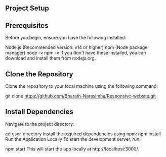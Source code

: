 ## Project Setup
## Prerequisites
Before you begin, ensure you have the following installed:

Node.js (Recommended version: v14 or higher)
npm (Node package manager)
node -v
npm -v
If you don't have these installed, you can download and install them from nodejs.org.
## Clone the Repository
Clone the repository to your local machine using the following command:

git clone https://github.com/Bharath-Narasimha/Responsive-website.git
## Install Dependencies
Navigate to the project directory:

cd user-directory
Install the required dependencies using npm:
npm install
Run the Application Locally
To start the development server, run:

npm start
This will start the app locally at http://localhost:3000/.
